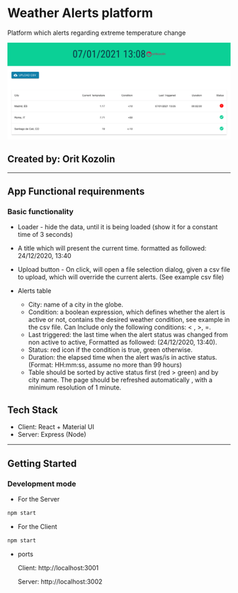 # Weather Alerts platform
Platform which alerts regarding extreme temperature change

![Weather app platform](weather-table.png)
## Created by: Orit Kozolin

<hr>

## App Functional requirenments

### Basic functionality

- Loader - hide the data, until it is being loaded (show it for  a constant time of 3 seconds)

- A title which will present the current time. formatted as followed: 24/12/2020, 13:40
- Upload button  - On click, will open a file selection dialog, given a csv file to upload, which will override the current alerts. (See example csv file)

- Alerts table
    - City: name of a city in the globe.
    - Condition: a boolean expression, which defines whether the alert is active or not, contains the desired weather condition, see example in the csv file.
    Can Include only the following conditions: < , >, =.
    - Last triggered: the last time when the alert status was changed from non active to active, Formatted as followed: (24/12/2020, 13:40).
    - Status: red icon if the condition is true, green otherwise.
    - Duration: the elapsed time when the alert was/is in active status.
(Format: HH:mm:ss, assume no more than 99 hours)
    - Table should be sorted by active status first (red > green) and by city name.
The page should be refreshed automatically , with a minimum resolution of 1 minute.



## Tech Stack

- Client: React + Material UI
- Server: Express (Node)

<hr>

## Getting Started

### Development mode

- For the Server

```bash
npm start
```

- For the Client

```bash
npm start
```

- ports

  Client: http://localhost:3001

  Server: http://localhost:3002
